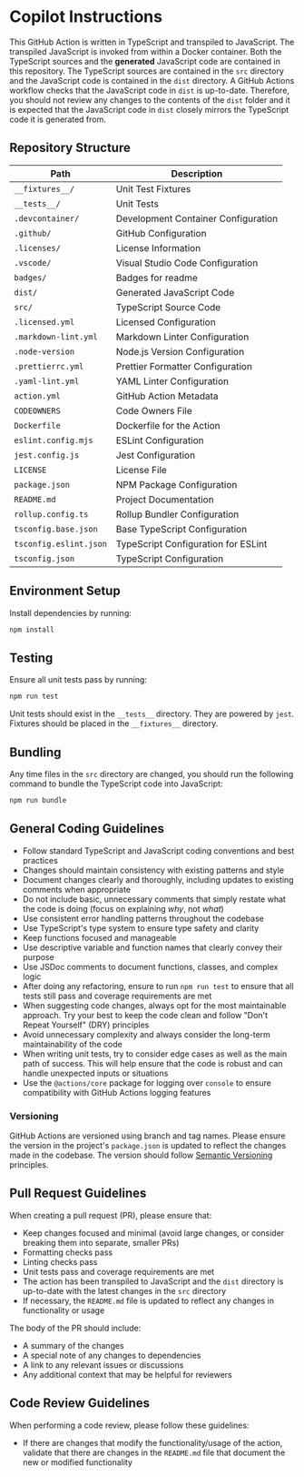 # Copilot Instructions

This GitHub Action is written in TypeScript and transpiled to JavaScript. The
transpiled JavaScript is invoked from within a Docker container. Both the
TypeScript sources and the **generated** JavaScript code are contained in this
repository. The TypeScript sources are contained in the `src` directory and the
JavaScript code is contained in the `dist` directory. A GitHub Actions workflow
checks that the JavaScript code in `dist` is up-to-date. Therefore, you should
not review any changes to the contents of the `dist` folder and it is expected
that the JavaScript code in `dist` closely mirrors the TypeScript code it is
generated from.

## Repository Structure

| Path                   | Description                         |
| ---------------------- | ----------------------------------- |
| `__fixtures__/`        | Unit Test Fixtures                  |
| `__tests__/`           | Unit Tests                          |
| `.devcontainer/`       | Development Container Configuration |
| `.github/`             | GitHub Configuration                |
| `.licenses/`           | License Information                 |
| `.vscode/`             | Visual Studio Code Configuration    |
| `badges/`              | Badges for readme                   |
| `dist/`                | Generated JavaScript Code           |
| `src/`                 | TypeScript Source Code              |
| `.licensed.yml`        | Licensed Configuration              |
| `.markdown-lint.yml`   | Markdown Linter Configuration       |
| `.node-version`        | Node.js Version Configuration       |
| `.prettierrc.yml`      | Prettier Formatter Configuration    |
| `.yaml-lint.yml`       | YAML Linter Configuration           |
| `action.yml`           | GitHub Action Metadata              |
| `CODEOWNERS`           | Code Owners File                    |
| `Dockerfile`           | Dockerfile for the Action           |
| `eslint.config.mjs`    | ESLint Configuration                |
| `jest.config.js`       | Jest Configuration                  |
| `LICENSE`              | License File                        |
| `package.json`         | NPM Package Configuration           |
| `README.md`            | Project Documentation               |
| `rollup.config.ts`     | Rollup Bundler Configuration        |
| `tsconfig.base.json`   | Base TypeScript Configuration       |
| `tsconfig.eslint.json` | TypeScript Configuration for ESLint |
| `tsconfig.json`        | TypeScript Configuration            |

## Environment Setup

Install dependencies by running:

```bash
npm install
```

## Testing

Ensure all unit tests pass by running:

```bash
npm run test
```

Unit tests should exist in the `__tests__` directory. They are powered by
`jest`. Fixtures should be placed in the `__fixtures__` directory.

## Bundling

Any time files in the `src` directory are changed, you should run the following
command to bundle the TypeScript code into JavaScript:

```bash
npm run bundle
```

## General Coding Guidelines

- Follow standard TypeScript and JavaScript coding conventions and best
  practices
- Changes should maintain consistency with existing patterns and style
- Document changes clearly and thoroughly, including updates to existing
  comments when appropriate
- Do not include basic, unnecessary comments that simply restate what the code
  is doing (focus on explaining _why_, not _what_)
- Use consistent error handling patterns throughout the codebase
- Use TypeScript's type system to ensure type safety and clarity
- Keep functions focused and manageable
- Use descriptive variable and function names that clearly convey their purpose
- Use JSDoc comments to document functions, classes, and complex logic
- After doing any refactoring, ensure to run `npm run test` to ensure that all
  tests still pass and coverage requirements are met
- When suggesting code changes, always opt for the most maintainable approach.
  Try your best to keep the code clean and follow "Don't Repeat Yourself" (DRY)
  principles
- Avoid unnecessary complexity and always consider the long-term maintainability
  of the code
- When writing unit tests, try to consider edge cases as well as the main path
  of success. This will help ensure that the code is robust and can handle
  unexpected inputs or situations
- Use the `@actions/core` package for logging over `console` to ensure
  compatibility with GitHub Actions logging features

### Versioning

GitHub Actions are versioned using branch and tag names. Please ensure the
version in the project's `package.json` is updated to reflect the changes made
in the codebase. The version should follow
[Semantic Versioning](https://semver.org/) principles.

## Pull Request Guidelines

When creating a pull request (PR), please ensure that:

- Keep changes focused and minimal (avoid large changes, or consider breaking
  them into separate, smaller PRs)
- Formatting checks pass
- Linting checks pass
- Unit tests pass and coverage requirements are met
- The action has been transpiled to JavaScript and the `dist` directory is
  up-to-date with the latest changes in the `src` directory
- If necessary, the `README.md` file is updated to reflect any changes in
  functionality or usage

The body of the PR should include:

- A summary of the changes
- A special note of any changes to dependencies
- A link to any relevant issues or discussions
- Any additional context that may be helpful for reviewers

## Code Review Guidelines

When performing a code review, please follow these guidelines:

- If there are changes that modify the functionality/usage of the action,
  validate that there are changes in the `README.md` file that document the new
  or modified functionality

